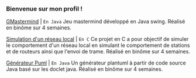 ### Bienvenue sur mon profil !

[GMastermind](https://github.com/DamienJUNG/Mastermind) | ```En Java```
Jeu mastermind développé en Java swing.
Réalisé en binôme sur 4 semaines.

[Simulation d'un réseau local](https://github.com/DamienJUNG/SuperReso) | ```En C```
Ce projet en C a pour objectif de simuler le comportement d'un réseau local en simulant le comportement de stations et de routeurs ainsi que l'envoi de trame.
Réalisé en binôme sur 4 semaines.

[Générateur Puml](https://github.com/DamienJUNG/GenerateurPuml) | ```En Java```
Un générateur plantuml à partir de code source Java basé sur les doclet java.
Réalisé en binôme sur 4 semaines.
